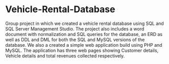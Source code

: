 # Vehicle-Rental-Database
 Group project in which we created a vehicle rental database using SQL and SQL Server Management Studio. The project also includes a word document with normalization and SQL queries for the database, an ERD as well as DDL and DML for both the SQL and MySQL versions of the database. We also a created a simple web application build using PHP and MySQL. The application has three web pages showing Customer details, Vehicle details and total revenues collected respectively.
